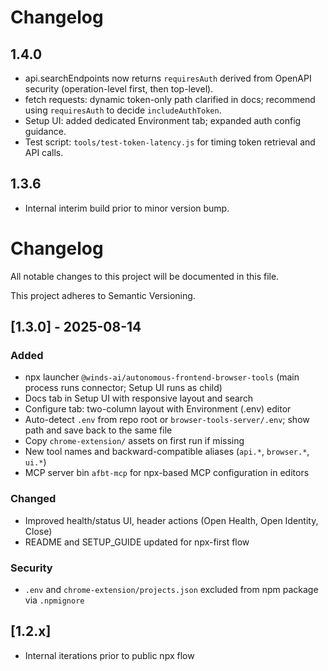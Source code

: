 # Changelog

## 1.4.0
- api.searchEndpoints now returns `requiresAuth` derived from OpenAPI security (operation-level first, then top-level).
- fetch requests: dynamic token-only path clarified in docs; recommend using `requiresAuth` to decide `includeAuthToken`.
- Setup UI: added dedicated Environment tab; expanded auth config guidance.
- Test script: `tools/test-token-latency.js` for timing token retrieval and API calls.

## 1.3.6
- Internal interim build prior to minor version bump.

# Changelog

All notable changes to this project will be documented in this file.

This project adheres to Semantic Versioning.

## [1.3.0] - 2025-08-14
### Added
- npx launcher `@winds-ai/autonomous-frontend-browser-tools` (main process runs connector; Setup UI runs as child)
- Docs tab in Setup UI with responsive layout and search
- Configure tab: two-column layout with Environment (.env) editor
- Auto-detect `.env` from repo root or `browser-tools-server/.env`; show path and save back to the same file
- Copy `chrome-extension/` assets on first run if missing
- New tool names and backward-compatible aliases (`api.*`, `browser.*`, `ui.*`)
- MCP server bin `afbt-mcp` for npx-based MCP configuration in editors

### Changed
- Improved health/status UI, header actions (Open Health, Open Identity, Close)
- README and SETUP_GUIDE updated for npx-first flow

### Security
- `.env` and `chrome-extension/projects.json` excluded from npm package via `.npmignore`

## [1.2.x]
- Internal iterations prior to public npx flow
